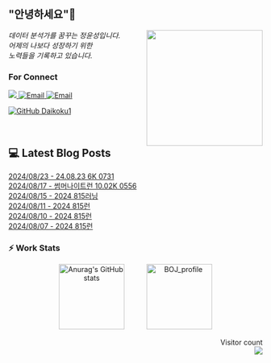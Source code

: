 
<h2> "안녕하세요"👋 </h2>
<img align='right' src="https://user-images.githubusercontent.com/50973778/144942576-b2f10b31-e628-43e4-b7da-3cc2144a5b73.gif" width="230">
<p><em> 데이터 분석가를 꿈꾸는 정윤성입니다.</br> 어제의 나보다 성장하기 위한 </br> 노력들을 기록하고 있습니다.</em></p>

### For Connect
<a href="https://blog.naver.com/jjys9047" target="_blank"><img src="https://img.shields.io/badge/-BLOG-brightgreen?style=flat-square&logo=Bloglovin&logoColor=white">
<a href="https://mail.google.com/mail/?view=cm&amp;fs=1&amp;to=jys9047@gmail.com" target="_blank"><img src="https://img.shields.io/badge/-Gmail-c14438?style=flat-square&logo=Gmail&logoColor=white" alt="Email">
<a href="mailto:jjys9047@naver.com" target="_blank"><img src="https://img.shields.io/badge/-Naver-brightgreen?style=flat-square&logo=Naver&logoColor=white" alt="Email">

[![GitHub Daikoku1](https://img.shields.io/github/followers/Daikoku1?label=follow&style=social)](https://github.com/Daikoku1)

</br>

## 💻 Latest Blog Posts
[2024/08/23 - 24.08.23 6K 0731](https://blog.naver.com/jjys9047/223558603143?fromRss=true&trackingCode=rss) <br>
[2024/08/17 - 썸머나이트런 10.02K 0556](https://blog.naver.com/jjys9047/223551365341?fromRss=true&trackingCode=rss) <br>
[2024/08/15 - 2024 815러닝](https://blog.naver.com/jjys9047/223548910250?fromRss=true&trackingCode=rss) <br>
[2024/08/11 - 2024 815런](https://blog.naver.com/jjys9047/223544251178?fromRss=true&trackingCode=rss) <br>
[2024/08/10 - 2024 815런](https://blog.naver.com/jjys9047/223543297909?fromRss=true&trackingCode=rss) <br>
[2024/08/07 - 2024 815런](https://blog.naver.com/jjys9047/223540276994?fromRss=true&trackingCode=rss) <br>


### ⚡ Work Stats
<p align = 'center'>
  <img src="https://github-readme-stats.vercel.app/api?username=Daikoku1&show_icons=true&theme=midnight-purple" alt="Anurag's GitHub stats" height="130" hspace="20"/>
  <img src="http://mazassumnida.wtf/api/v2/generate_badge?boj=jys9047" alt="BOJ_profile" height="130" hspace="20"/>
</p>

<p align="right"> 
  Visitor count<br>
  <img src="https://profile-counter.glitch.me/Daikoku1/count.svg" />
</p>
